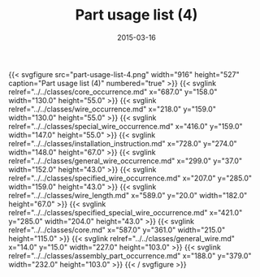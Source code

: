 ﻿---
title: Part usage list (4)
toc: false
type: specs
layout: diagram
date: "2015-03-16"
draft: false
specification: KBL
version: 2.4
documentType: "Recommendation"
elementType: Diagram
classes:
  - Core_occurrence
  - Wire_occurrence
  - Special_wire_occurrence
  - Installation_instruction
  - General_wire_occurrence
  - Specified_wire_occurrence
  - Wire_length
  - Specified_special_wire_occurrence
  - Core
  - General_wire
  - Assembly_part_occurrence
menu:
  KBL-2.4:    
    parent: presentation
    identifier: presentation/part-usage-list-4
    weight: 1011 

# Prev/next pager order (if `docs_section_pager` enabled in `params.toml`)
weight: 1011
---
{{< svgfigure src="part-usage-list-4.png" width="916" height="527" caption="Part usage list (4)" numbered="true" >}}
  {{< svglink relref="../../classes/core_occurrence.md" x="687.0" y="158.0" width="130.0" height="55.0" >}}
  {{< svglink relref="../../classes/wire_occurrence.md" x="218.0" y="159.0" width="130.0" height="55.0" >}}
  {{< svglink relref="../../classes/special_wire_occurrence.md" x="416.0" y="159.0" width="147.0" height="55.0" >}}
  {{< svglink relref="../../classes/installation_instruction.md" x="728.0" y="274.0" width="148.0" height="67.0" >}}
  {{< svglink relref="../../classes/general_wire_occurrence.md" x="299.0" y="37.0" width="152.0" height="43.0" >}}
  {{< svglink relref="../../classes/specified_wire_occurrence.md" x="207.0" y="285.0" width="159.0" height="43.0" >}}
  {{< svglink relref="../../classes/wire_length.md" x="589.0" y="20.0" width="182.0" height="67.0" >}}
  {{< svglink relref="../../classes/specified_special_wire_occurrence.md" x="421.0" y="285.0" width="204.0" height="43.0" >}}
  {{< svglink relref="../../classes/core.md" x="587.0" y="361.0" width="215.0" height="115.0" >}}
  {{< svglink relref="../../classes/general_wire.md" x="14.0" y="15.0" width="227.0" height="103.0" >}}
  {{< svglink relref="../../classes/assembly_part_occurrence.md" x="188.0" y="379.0" width="232.0" height="103.0" >}}
{{< / svgfigure >}}
